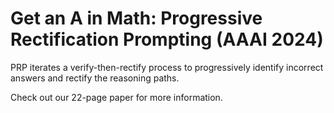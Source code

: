 # Get an A in Math: Progressive Rectification Prompting (AAAI 2024)
PRP iterates a verify-then-rectify process to progressively identify incorrect answers and rectify the reasoning paths.

Check out our 22-page paper for more information.
